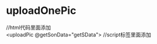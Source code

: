# uploadOnePic
//html代码里面添加                  
<uploadPic @getSonData="getSData"></uploadPic>
//script标签里面添加
<script>
import uploadPic from './uploadPic'
data(){
return {
  uploadPic:[]
    }
},
components:{
    uploadPic
},
//methods里面添加方法
methods:{
    getSData:function (value) {
            var _this = this;
            _this.uploadPic = value;
            console.log(value)
    }
}
</script>
